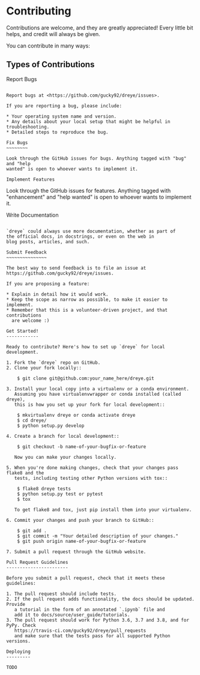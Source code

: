 Contributing
============

Contributions are welcome, and they are greatly appreciated! Every little bit
helps, and credit will always be given.

You can contribute in many ways:

Types of Contributions
----------------------

Report Bugs
~~~~~~~~~~~

Report bugs at <https://github.com/gucky92/dreye/issues>.

If you are reporting a bug, please include:

* Your operating system name and version.
* Any details about your local setup that might be helpful in troubleshooting.
* Detailed steps to reproduce the bug.

Fix Bugs
~~~~~~~~

Look through the GitHub issues for bugs. Anything tagged with "bug" and "help
wanted" is open to whoever wants to implement it.

Implement Features
~~~~~~~~~~~~~~~~~~

Look through the GitHub issues for features. Anything tagged with "enhancement"
and "help wanted" is open to whoever wants to implement it.

Write Documentation
~~~~~~~~~~~~~~~~~~~

`dreye` could always use more documentation, whether as part of 
the official docs, in docstrings, or even on the web in 
blog posts, articles, and such.

Submit Feedback
~~~~~~~~~~~~~~~

The best way to send feedback is to file an issue at https://github.com/gucky92/dreye/issues.

If you are proposing a feature:

* Explain in detail how it would work.
* Keep the scope as narrow as possible, to make it easier to implement.
* Remember that this is a volunteer-driven project, and that contributions
  are welcome :)

Get Started!
------------

Ready to contribute? Here's how to set up `dreye` for local development.

1. Fork the `dreye` repo on GitHub.
2. Clone your fork locally::

    $ git clone git@github.com:your_name_here/dreye.git

3. Install your local copy into a virtualenv or a conda environment.
   Assuming you have virtualenvwrapper or conda installed (called dreye),
   this is how you set up your fork for local development::

    $ mkvirtualenv dreye or conda activate dreye
    $ cd dreye/
    $ python setup.py develop

4. Create a branch for local development::

    $ git checkout -b name-of-your-bugfix-or-feature

   Now you can make your changes locally.

5. When you're done making changes, check that your changes pass flake8 and the
   tests, including testing other Python versions with tox::

    $ flake8 dreye tests
    $ python setup.py test or pytest
    $ tox

   To get flake8 and tox, just pip install them into your virtualenv.

6. Commit your changes and push your branch to GitHub::

    $ git add .
    $ git commit -m "Your detailed description of your changes."
    $ git push origin name-of-your-bugfix-or-feature

7. Submit a pull request through the GitHub website.

Pull Request Guidelines
-----------------------

Before you submit a pull request, check that it meets these guidelines:

1. The pull request should include tests.
2. If the pull request adds functionality, the docs should be updated. Provide
   a tutorial in the form of an annotated `.ipynb` file and
   add it to docs/source/user_guide/tutorials.
3. The pull request should work for Python 3.6, 3.7 and 3.8, and for PyPy. Check
   https://travis-ci.com/gucky92/dreye/pull_requests
   and make sure that the tests pass for all supported Python versions.

Deploying
---------

TODO
